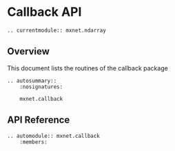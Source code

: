 # Callback API

```eval_rst
.. currentmodule:: mxnet.ndarray
```

## Overview

This document lists the routines of the callback package

```eval_rst
.. autosummary::
    :nosignatures:

    mxnet.callback
```

## API Reference

<script type="text/javascript" src='../../../_static/js/auto_module_index.js'></script>

```eval_rst
.. automodule:: mxnet.callback
    :members:
```

<script>auto_index("api-reference");</script>